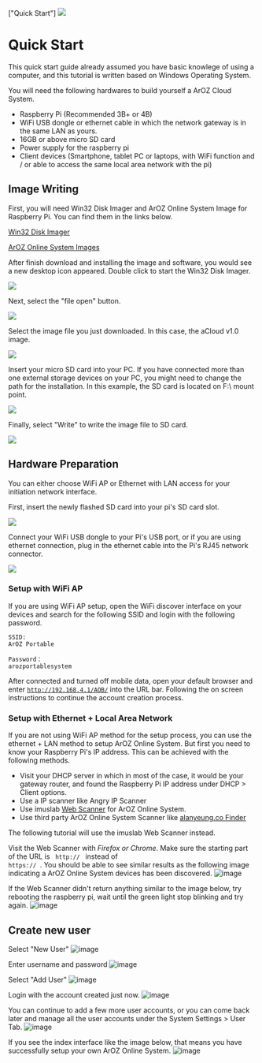 ["Quick Start"]
<img class="ts fluid image" src="img/quickstart.png">
# Quick Start
This quick start guide already assumed you have basic knowlege of using a computer, and this tutorial is written based on Windows Operating System.

You will need the following hardwares to build yourself a ArOZ Cloud System.
- Raspberry Pi (Recommended 3B+ or 4B)
- WiFi USB dongle or ethernet cable in which the network gateway is in the same LAN as yours.
- 16GB or above micro SD card
- Power supply for the raspberry pi
- Client devices (Smartphone, tablet PC or laptops, with WiFi function and / or able to access the same local area network with the pi)

## Image Writing

First, you will need Win32 Disk Imager and ArOZ Online System Image for Raspberry Pi.
You can find them in the links below.

[Win32 Disk Imager ](https://sourceforge.net/projects/win32diskimager/)

[ArOZ Online System Images](https://hkwtc.org/aroz_online/dist/)

After finish download and installing the image and software, you would see a new desktop icon appeared. Double click to start the Win32 Disk Imager.

![](img/1/1.png)

Next, select the "file open" button.

![](img/1/2.png)

Select the image file you just downloaded. In this case, the aCloud v1.0 image.

![](img/1/3.png)

Insert your micro SD card into your PC. If you have connected more than one external storage devices on your PC, you might need to change the path for the installation. In this example, the SD card is located on F:\ mount point.

![](img/1/4.png)

Finally, select "Write" to write the image file to SD card.

![](img/1/5.png)

## Hardware Preparation

You can either choose WiFi AP or Ethernet with LAN access for your initiation network interface.

First, insert the newly flashed SD card into your pi's SD card slot.

<img class="ts fluid image" src="img/1/6.png">

Connect your WiFi USB dongle to your Pi's USB port, or if you are using ethernet connection, plug in the ethernet cable into the Pi's RJ45 network connector.

<img class="ts fluid image" src="img/1/7.png">

### Setup with WiFi AP
If you are using WiFi AP setup, open the WiFi discover interface on your devices and search for the following SSID and login with the following password.

```
SSID: 
ArOZ Portable

Password：
arozportablesystem
```

After connected and turned off mobile data, open your default browser and enter <code>http://192.168.4.1/AOB/</code> into the URL bar. Following the on screen instructions to continue the account creation process.

### Setup with Ethernet + Local Area Network

If you are not using WiFi AP method for the setup process, you can use the ethernet + LAN method to setup ArOZ Online System. But first you need to know your Raspberry Pi's IP address. This can be achieved with the following methods.
- Visit your DHCP server in which in most of the case, it would be your gateway router, and found the Raspberry Pi IP address under DHCP > Client options.
- Use a IP scanner like Angry IP Scanner
- Use imuslab [Web Scanner](http://lanips.imuslab.com/) for ArOZ Online System.
- Use third party ArOZ Online System Scanner like [ alanyeung.co Finder](http://alanyeung.co/AOBRedirect/scan.html)

The following tutorial will use the imuslab Web Scanner instead.

Visit the Web Scanner with *Firefox or Chrome*. Make sure the starting part of the URL is  <code> http:// </code>  instead of  <code> https:// </code>. You should be able to see similar results as the following image indicating a ArOZ Online System devices has been discovered.
![image](img/1/8.png)

If the Web Scanner didn't return anything similar to the image below, try rebooting the raspberry pi, wait until the green light stop blinking and try again.
![image](img/1/9.png)


## Create new user

Select "New User"
![image](img/1/10.png)

Enter username and password
![image](img/1/11.png)

Select "Add User"
![image](img/1/12.png)

Login with the account created just now.
![image](img/1/13.png)

You can continue to add a few more user accounts, or you can come back later and manage all the user accounts under the System Settings > User Tab.
![image](img/1/14.png)

If you see the index interface like the image below, that means you have successfully setup your own ArOZ Online System.
![image](img/1/15.png)
